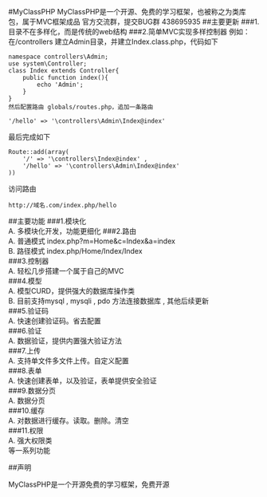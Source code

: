 #MyClassPHP
MyClassPHP是一个开源、免费的学习框架，也被称之为类库包，属于MVC框架成品
官方交流群，提交BUG群  438695935
##主要更新
###1.目录不在多样化，而是传统的web结构
###2.简单MVC实现多样控制器
例如：在/controllers 建立Admin目录，并建立Index.class.php，代码如下
```
namespace controllers\Admin;
use system\Controller;
class Index extends Controller{
    public function index(){
        echo 'Admin';
    }
}
然后配置路由 globals/routes.php，追加一条路由
```
```
'/hello' => '\controllers\Admin\Index@index'
```
最后完成如下
```
Route::add(array(
    '/' => '\controllers\Index@index' , 
    '/hello' => '\controllers\Admin\Index@index'
))
```
访问路由
```
http://域名.com/index.php/hello
```
##主要功能
###1.模块化  
    A. 多模块化开发，功能更细化
###2.路由  
    A. 普通模式 index.php?m=Home&c=Index&a=index  
    B. 路径模式 index.php/Home/Index/Index  
###3.控制器   
    A. 轻松几步搭建一个属于自己的MVC  
###4.模型  
    A. 模型CURD，提供强大的数据库操作类  
    B. 目前支持mysql , mysqli , pdo 方法连接数据库 , 其他后续更新  
###5.验证码  
    A. 快速创建验证码。省去配置  
###6.验证  
    A. 数据验证，提供内置强大验证方法  
###7.上传  
    A. 支持单文件多文件上传。自定义配置  
###8.表单  
    A. 快速创建表单，以及验证，表单提供安全验证  
###9.数据分页  
    A. 数据分页  
###10.缓存  
    A. 对数据进行缓存。读取。删除。清空  
###11.权限  
    A. 强大权限类  
 等一系列功能

##声明

MyClassPHP是一个开源免费的学习框架，免费开源